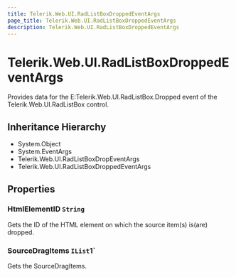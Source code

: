 ```yaml
---
title: Telerik.Web.UI.RadListBoxDroppedEventArgs
page_title: Telerik.Web.UI.RadListBoxDroppedEventArgs
description: Telerik.Web.UI.RadListBoxDroppedEventArgs
---
```


# Telerik.Web.UI.RadListBoxDroppedEventArgs

Provides data for the E:Telerik.Web.UI.RadListBox.Dropped event of the Telerik.Web.UI.RadListBox control.

## Inheritance Hierarchy

* System.Object
* System.EventArgs
* Telerik.Web.UI.RadListBoxDropEventArgs
* Telerik.Web.UI.RadListBoxDroppedEventArgs

## Properties

###  HtmlElementID `String`

Gets the ID of the HTML element on which the source item(s) is(are) dropped.

###  SourceDragItems `IList`1`

Gets the SourceDragItems.

